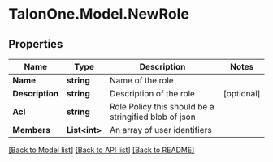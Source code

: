# TalonOne.Model.NewRole
## Properties

Name | Type | Description | Notes
------------ | ------------- | ------------- | -------------
**Name** | **string** | Name of the role | 
**Description** | **string** | Description of the role | [optional] 
**Acl** | **string** | Role Policy this should be a stringified blob of json | 
**Members** | **List&lt;int&gt;** | An array of user identifiers | 

[[Back to Model list]](../README.md#documentation-for-models) [[Back to API list]](../README.md#documentation-for-api-endpoints) [[Back to README]](../README.md)

